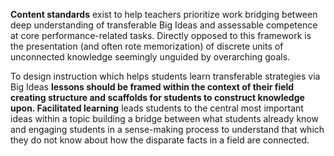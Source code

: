 **Content standards** exist to help teachers prioritize work bridging between deep understanding of transferable Big Ideas and assessable competence at core performance-related tasks. Directly opposed to this framework is the presentation (and often rote memorization) of discrete units of unconnected knowledge seemingly unguided by overarching goals.

To design instruction which helps students learn transferable strategies via Big Ideas **lessons should be framed within the context of their field creating structure and scaffolds for students to construct knowledge upon. Facilitated learning** leads students to the central most important ideas within a topic building a bridge between what students already know and engaging students in a sense-making process to understand that which they do not know about how the disparate facts in a field are connected. 